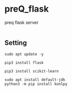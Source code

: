 # preQ_flask
preq flask server
<br><br>


## Setting
```sudo apt update -y```

```pip3 install flask```

```pip3 install scikit-learn```

```
sudo apt install default-jdk
python3 -m pip install konlpy
```

